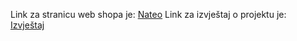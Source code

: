 Link za stranicu web shopa je:
[Nateo](https://nateo.vercel.app/)
Link za izvještaj o projektu je:<br>
[Izvještaj](https://www.notion.so/HCI-izvje-taj-047d6805cd7c4eb4bd9c0cecfea64f0d)
